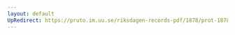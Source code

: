 ```yaml
---
layout: default
UpRedirect: https://pruto.im.uu.se/riksdagen-records-pdf/1878/prot-1878--fk--013/prot-1878--fk--013_011.pdf
---
```

